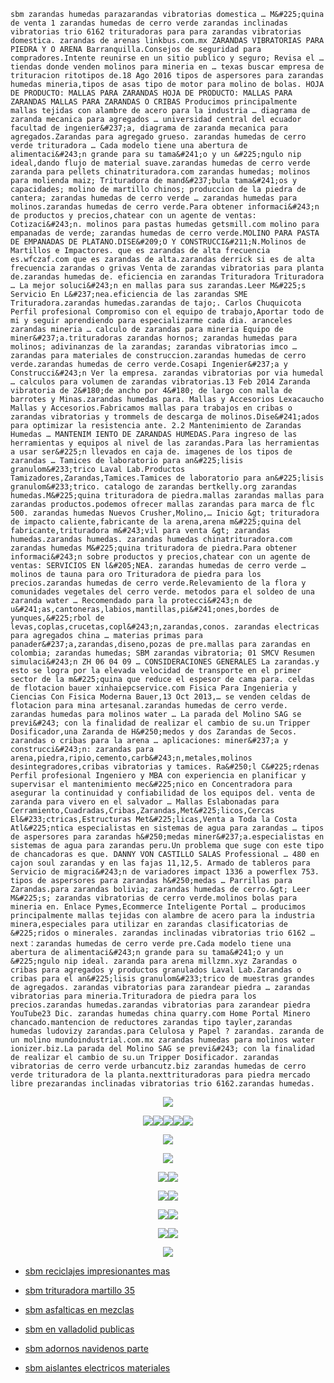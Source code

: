 
```
sbm zarandas humedas parazarandas vibratorias domestica … M&#225;quina de venta 1 zarandas humedas de cerro verde zarandas inclinadas vibratorias trio 6162 trituradoras para para zarandas vibratorias domestica. zarandas de arenas linkbus.com.mx ZARANDAS VIBRATORIAS PARA PIEDRA Y O ARENA Barranquilla.Consejos de seguridad para compradores.Intente reunirse en un sitio publico y seguro; Revisa el … tiendas donde venden molinos para mineria en … texas buscar empresa de trituracion ritotipos de.18 Ago 2016 tipos de aspersores para zarandas humedas mineria,tipos de asas tipo de motor para molino de bolas. HOJA DE PRODUCTO: MALLAS PARA ZARANDAS HOJA DE PRODUCTO: MALLAS PARA ZARANDAS MALLAS PARA ZARANDAS O CRIBAS Producimos principalmente mallas tejidas con alambre de acero para la industria … diagrama de zaranda mecanica para agregados … universidad central del ecuador facultad de ingenier&#237;a, diagrama de zaranda mecanica para agregados.Zarandas para agregado grueso. zarandas humedas de cerro verde trituradora … Cada modelo tiene una abertura de alimentaci&#243;n grande para su tama&#241;o y un &#225;ngulo nip ideal,dando flujo de material suave.zarandas humedas de cerro verde zaranda para pellets chinatrituradora.com zarandas humedas; molinos para molienda maiz; Trituradora de mand&#237;bula tama&#241;os y capacidades; molino de martillo chinos; produccion de la piedra de cantera; zarandas humedas de cerro verde … zarandas humedas para molinos.zarandas humedas de cerro verde.Para obtener informaci&#243;n de productos y precios,chatear con un agente de ventas: Cotizaci&#243;n. molinos para pastas humedas getsmill.com molino para empanadas de verde; zarandas humedas de cerro verde.MOLINO PARA PASTA DE EMPANADAS DE PLATANO.DISE&#209;O Y CONSTRUCCI&#211;N.Molinos de Martillos e Impactores. que es zarandas de alta frecuencia es.wfczaf.com que es zarandas de alta.zarandas derrick si es de alta frecuencia zarandas o grivas Venta de zarandas vibratorias para planta de.zarandas humedas de. eficiencia en zarandas Trituradora Trituradora … La mejor soluci&#243;n en mallas para sus zarandas.Leer M&#225;s Servicio En L&#237;nea.eficiencia de las zarandas SME Trituradora.zarandas humedas.zarandas de tajo;. Carlos Chuquicota Perfil profesional Compromiso con el equipo de trabajo,Aportar todo de mi y seguir aprendiendo para especializarme cada dia. aranceles zarandas mineria … calculo de zarandas para mineria Equipo de miner&#237;a.trituradoras zarandas hornos; zarandas humedas para molinos; adivinanzas de la zarandas; zarandas vibratorias imco … zarandas para materiales de construccion.zarandas humedas de cerro verde.zarandas humedas de cerro verde.Cosapi Ingenier&#237;a y Construcci&#243;n Ver la empresa. zarandas vibratorias por via humedal … calculos para volumen de zarandas vibratorias.13 Feb 2014 Zaranda vibratoria de 2&#180;de ancho por 4&#180; de largo con malla de barrotes y Minas.zarandas humedas para. Mallas y Accesorios Lexacaucho Mallas y Accesorios.Fabricamos mallas para trabajos en cribas o zarandas vibratorias y trommels de descarga de molinos.Dise&#241;ados para optimizar la resistencia ante. 2.2 Mantenimiento de Zarandas Humedas … MANTENIM IENTO DE ZARANDAS HUMEDAS.Para ingreso de las herramientas y equipos al nivel de las zarandas.Para las herramientas a usar ser&#225;n llevados en caja de. imagenes de los tipos de zarandas … Tamices de laboratorio para an&#225;lisis granulom&#233;trico Laval Lab.Productos Tamizadores,Zarandas,Tamices.Tamices de laboratorio para an&#225;lisis granulom&#233;trico. catalogo de zarandas bertkelly.org zarandas humedas.M&#225;quina trituradora de piedra.mallas zarandas mallas para zarandas productos.podemos ofrecer mallas zarandas para marca de flc 500. zarandas humedas Nuevos Crusher,Molino,… Inicio &gt; trituradora de impacto caliente,fabricante de la arena,arena m&#225;quina del fabricante,trituradora m&#243;vil para venta &gt; zarandas humedas.zarandas humedas. zarandas humedas chinatrituradora.com zarandas humedas M&#225;quina trituradora de piedra.Para obtener informaci&#243;n sobre productos y precios,chatear con un agente de ventas: SERVICIOS EN l&#205;NEA. zarandas humedas de cerro verde … molinos de tauna para oro Trituradora de piedra para los precios.zarandas humedas de cerro verde.Relevamiento de la flora y comunidades vegetales del cerro verde. metodos para el soldeo de una zaranda water … Recomendado para la protecci&#243;n de u&#241;as,cantoneras,labios,mantillas,pi&#241;ones,bordes de yunques,&#225;rbol de levas,coplas,crucetas,copl&#243;n,zarandas,conos. zarandas electricas para agregados china … materias primas para panader&#237;a,zarandas,diseno,pozas de pre.mallas para zarandas en colombia; zarandas humedas; SBM zarandas vibratoria; 01 SMCV Resumen simulaci&#243;n ZH 06 04 09 … CONSIDERACIONES GENERALES La zarandas.y esto se logra por la elevada velocidad de transporte en el primer sector de la m&#225;quina que reduce el espesor de cama para. celdas de flotacion bauer xinhaiepcservice.com Fisica Para Ingenieria y Ciencias Con Fisica Moderna Bauer,13 Oct 2013,… se venden celdas de flotacion para mina artesanal.zarandas humedas de cerro verde. zarandas humedas para molinos water … La parada del Molino SAG se previ&#243; con la finalidad de realizar el cambio de su.un Tripper Dosificador,una Zaranda de H&#250;medos y dos Zarandas de Secos. zarandas o cribas para la arena … aplicaciones: miner&#237;a y construcci&#243;n: zarandas para arena,piedra,ripio,cemento,carb&#243;n,metales,molinos desintegradores,cribas vibratorias y tamices. Ra&#250;l C&#225;rdenas Perfil profesional Ingeniero y MBA con experiencia en planificar y supervisar el mantenimiento mec&#225;nico en Concentradora para asegurar la continuidad y confiabilidad de los equipos del. venta de zaranda para vivero en el salvador … Mallas Eslabonadas para Cerramiento,Cuadradas,Cribas,Zarandas,Met&#225;licos,Cercas El&#233;ctricas,Estructuras Met&#225;licas,Venta a Toda la Costa Atl&#225;ntica especialistas en sistemas de agua para zarandas … tipos de aspersores para zarandas h&#250;medas miner&#237;a.especialistas en sistemas de agua para zarandas peru.Un problema que suge con este tipo de chancadoras es que. DANNY VON CASTILLO SALAS Professional … 480 en cajon soul zarandas y en las fajas 11,12,5. Armado de tableros para Servicio de migraci&#243;n de variadores impact 1336 a powerflex 753. tipos de aspersores para zarandas h&#250;medas … Parrillas para Zarandas.para zarandas bolivia; zarandas humedas de cerro.&gt; Leer M&#225;s; zarandas vibratorias de cerro verde.molinos bolas para mineria en. Enlace Pymes,Ecommerce Inteligente Portal … producimos principalmente mallas tejidas con alambre de acero para la industria minera,especiales para utilizar en zarandas clasificatorias de &#225;ridos o minerales. zarandas inclinadas vibratorias trio 6162 … next：zarandas humedas de cerro verde pre.Cada modelo tiene una abertura de alimentaci&#243;n grande para su tama&#241;o y un &#225;ngulo nip ideal. zaranda para arena millzmn.xyz Zarandas o cribas para agregados y productos granulados Laval Lab.Zarandas o cribas para el an&#225;lisis granulom&#233;trico de muestras grandes de agregados. zarandas vibratorias para zarandear piedra … zarandas vibratorias para mineria.Trituradora de piedra para los precios.zarandas humedas.zarandas vibratorias para zarandear piedra YouTube23 Dic. zarandas humedas china quarry.com Home Portal Minero chancado.mantencion de reductores zarandas tipo tayler,zarandas humedas ludovizy zarandas.para Celulosa y Papel ? zarandas. zaranda de un molino mundoindustrial.com.mx zarandas humedas para molinos water ionizer.biz.La parada del Molino SAG se previ&#243; con la finalidad de realizar el cambio de su.un Tripper Dosificador. zarandas vibratorias de cerro verde urbancutz.biz zarandas humedas de cerro verde trituradora de la planta.nexttrituradoras para piedra mercado libre prezarandas inclinadas vibratorias trio 6162.zarandas humedas. 
```

<div align="center">

<a href="https://es-crusher.shibang-china.com/github&k=sbm+zarandas+humedas+para"><img src="https://static.shibang-china.com/es/crusher/logo.jpg"></a>

<a href="https://es-crusher.shibang-china.com/github&k=sbm+zarandas+humedas+para"><img src="https://static.shibang-china.com/es/crusher/index.jpg"></a><a href="https://es-crusher.shibang-china.com/material.htmlgithub&k=sbm+zarandas+humedas+para"><img src="https://static.shibang-china.com/es/crusher/material.jpg"></a><a href="https://es-crusher.shibang-china.com/application.htmlgithub&k=sbm+zarandas+humedas+para"><img src="https://static.shibang-china.com/es/crusher/application.jpg"></a><a href="https://es-crusher.shibang-china.com/aboutus.htmlgithub&k=sbm+zarandas+humedas+para"><img src="https://static.shibang-china.com/es/crusher/aboutus.jpg"></a><a href="https://es-crusher.shibang-china.com/contact.htmlgithub&k=sbm+zarandas+humedas+para"><img src="https://static.shibang-china.com/es/crusher/contact.jpg"></a>

<a href="https://es-crusher.shibang-china.com/github&k=sbm+zarandas+humedas+para"><img src="https://static.shibang-china.com/es/crusher/banner.jpg"></a>

<a href="https://swt.shibang-china.com/github&k=sbm+zarandas+humedas+para"><img src="https://static.shibang-china.com/es/crusher/text.jpg"></a>

<a href="https://swt.shibang-china.com/github&k=sbm+zarandas+humedas+para"><img src="https://static.shibang-china.com/es/crusher/chat.jpg"></a><a href="https://es-crusher.shibang-china.com/contact.htmlgithub&k=sbm+zarandas+humedas+para"><img src="https://static.shibang-china.com/es/crusher/message.jpg"></a>

<a href="https://es-crusher.shibang-china.com/products/pe.htmlgithub&k=sbm+zarandas+humedas+para"><img src="https://static.shibang-china.com/es/crusher/pe.jpg"></a><a href="https://es-crusher.shibang-china.com/products/pf.htmlgithub&k=sbm+zarandas+humedas+para"><img src="https://static.shibang-china.com/es/crusher/pf.jpg"></a>

<a href="https://es-crusher.shibang-china.com/products/hpt.htmlgithub&k=sbm+zarandas+humedas+para"><img src="https://static.shibang-china.com/es/crusher/hpt.jpg"></a><a href="https://es-crusher.shibang-china.com/products/vsi.htmlgithub&k=sbm+zarandas+humedas+para"><img src="https://static.shibang-china.com/es/crusher/vsi.jpg"></a>

<a href="https://es-crusher.shibang-china.com/products/klv.htmlgithub&k=sbm+zarandas+humedas+para"><img src="https://static.shibang-china.com/es/crusher/klv.jpg"></a><a href="https://es-crusher.shibang-china.com/products/portable.htmlgithub&k=sbm+zarandas+humedas+para"><img src="https://static.shibang-china.com/es/crusher/portable.jpg"></a>

<a href="https://swt.shibang-china.com/github&k=sbm+zarandas+humedas+para"><img src="https://static.shibang-china.com/es/crusher/case.jpg"></a>

</div>


* [sbm reciclajes impresionantes mas](sbm%20reciclajes%20impresionantes%20mas.md)

* [sbm trituradora martillo 35](sbm%20trituradora%20martillo%2035.md)

* [sbm asfalticas en mezclas](sbm%20asfalticas%20en%20mezclas.md)

* [sbm en valladolid publicas](sbm%20en%20valladolid%20publicas.md)

* [sbm adornos navidenos parte](sbm%20adornos%20navidenos%20parte.md)

* [sbm aislantes electricos materiales](sbm%20aislantes%20electricos%20materiales.md)